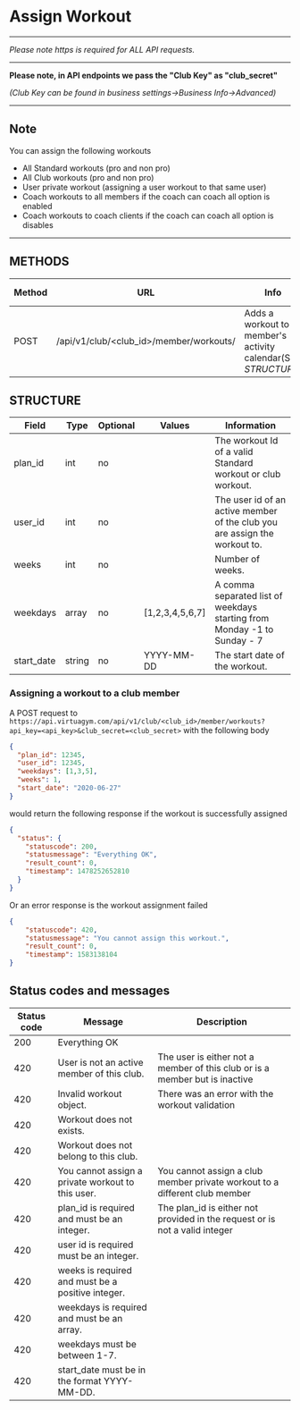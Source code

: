 # Assign Workout

------

*Please note https is required for ALL API requests.*

------

**Please note, in API endpoints we pass the "Club Key" as "club_secret"**

*(Club Key can be found in business settings->Business Info->Advanced)*

------

## Note
You can assign the following workouts
* All Standard workouts (pro and non pro)
* All Club workouts (pro and non pro)
* User private workout (assigning a user workout to that same user)
* Coach workouts to all members if the coach can coach all option is enabled
* Coach workouts to coach clients if the coach can coach all option is disables
------


## METHODS

|Method|URL|Info|URL-params|
|---|---|---|---|
|POST|/api/v1/club/<club_id>/member/workouts/|Adds a workout to a member's activity calendar(See *STRUCTURE*)|api_key, club_secret|

## STRUCTURE

|Field|Type|Optional|Values|Information|
|---|---|---|---|---|
|plan_id|int|no| |The workout Id of a valid Standard workout or club workout.|
|user_id|int|no| |The user id of an active member of the club you are assign the workout to.|
|weeks|int|no| |Number of weeks.|
|weekdays|array|no|[1,2,3,4,5,6,7]|A comma separated list of weekdays starting from Monday -1 to Sunday - 7|
|start_date|string|no|YYYY-MM-DD|The start date of the workout.|

### Assigning a workout to a club member
A POST request to ``https://api.virtuagym.com/api/v1/club/<club_id>/member/workouts?api_key=<api_key>&club_secret=<club_secret>`` with the following body

```json
{
  "plan_id": 12345,
  "user_id": 12345,
  "weekdays": [1,3,5],
  "weeks": 1,
  "start_date": "2020-06-27"
}
```
would return the following response if the workout is successfully assigned
```json
{
  "status": {
    "statuscode": 200,
    "statusmessage": "Everything OK",
    "result_count": 0,
    "timestamp": 1478252652810
  }
}
```

Or an error response is the workout assignment failed
```json
{
    "statuscode": 420,
    "statusmessage": "You cannot assign this workout.",
    "result_count": 0,
    "timestamp": 1583138104
}
```

## Status codes and messages

|Status code|Message|Description|
|---|---|---|
|200|Everything OK||
|420|User is not an active member of this club.|The user is either not a member of this club or is a member but is inactive|
|420|Invalid workout object.|There was an error with the workout validation|
|420|Workout does not exists.|
|420|Workout does not belong to this club.|
|420|You cannot assign a private workout to this user.|You cannot assign a club member private workout to a different club member|
|420|plan_id is required and must be an integer.|The plan_id is either not provided in the request or is not a valid integer|
|420|user id is required must be an integer.|
|420|weeks is required and must be a positive integer.|
|420|weekdays is required and must be an array.|
|420|weekdays must be between 1-7.|
|420|start_date must be in the format YYYY-MM-DD.|

